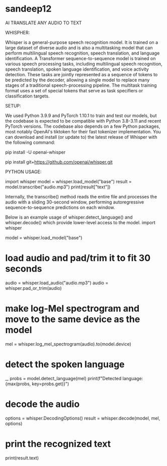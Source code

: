 # sandeep12

AI TRANSLATE ANY AUDIO TO TEXT

WHISPHER:

Whisper is a general-purpose speech recognition model. It is trained on a large dataset of diverse audio and is also a multitasking model that can perform multilingual speech recognition, speech translation, and language identification.
A Transformer sequence-to-sequence model is trained on various speech processing tasks, including multilingual speech recognition, speech translation, spoken language identification, and voice activity detection. These tasks are jointly represented as a sequence of tokens to be predicted by the decoder, allowing a single model to replace many stages of a traditional speech-processing pipeline. The multitask training format uses a set of special tokens that serve as task specifiers or classification targets.

SETUP:

We used Python 3.9.9 and PyTorch 1.10.1 to train and test our models, but the codebase is expected to be compatible with Python 3.8-3.11 and recent PyTorch versions. The codebase also depends on a few Python packages, most notably OpenAI's tiktoken for their fast tokenizer implementation. You can download and install (or update to) the latest release of Whisper with the following command:

pip install -U openai-whisper

pip install git+https://github.com/openai/whisper.git 

PYTHON USAGE:

import whisper
model = whisper.load_model("base")
result = model.transcribe("audio.mp3")
print(result["text"])

Internally, the transcribe() method reads the entire file and processes the audio with a sliding 30-second window, performing autoregressive sequence-to-sequence predictions on each window.

Below is an example usage of whisper.detect_language() and whisper.decode() which provide lower-level access to the model.
import whisper

model = whisper.load_model("base")
# load audio and pad/trim it to fit 30 seconds
audio = whisper.load_audio("audio.mp3")
audio = whisper.pad_or_trim(audio)
# make log-Mel spectrogram and move to the same device as the model
mel = whisper.log_mel_spectrogram(audio).to(model.device)
# detect the spoken language
_, probs = model.detect_language(mel)
print(f"Detected language: {max(probs, key=probs.get)}")
# decode the audio
options = whisper.DecodingOptions()
result = whisper.decode(model, mel, options)
# print the recognized text
print(result.text)
